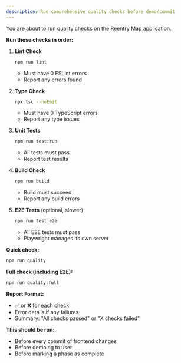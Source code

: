 ```yaml
---
description: Run comprehensive quality checks before demo/commit
---
```


You are about to run quality checks on the Reentry Map application.

**Run these checks in order:**

1. **Lint Check**

   ```bash
   npm run lint
   ```

   - Must have 0 ESLint errors
   - Report any errors found

2. **Type Check**

   ```bash
   npx tsc --noEmit
   ```

   - Must have 0 TypeScript errors
   - Report any type issues

3. **Unit Tests**

   ```bash
   npm run test:run
   ```

   - All tests must pass
   - Report test results

4. **Build Check**

   ```bash
   npm run build
   ```

   - Build must succeed
   - Report any build errors

5. **E2E Tests** (optional, slower)

   ```bash
   npm run test:e2e
   ```

   - All E2E tests must pass
   - Playwright manages its own server

**Quick check:**

```bash
npm run quality
```

**Full check (including E2E):**

```bash
npm run quality:full
```

**Report Format:**

- ✅ or ❌ for each check
- Error details if any failures
- Summary: "All checks passed" or "X checks failed"

**This should be run:**

- Before every commit of frontend changes
- Before demoing to user
- Before marking a phase as complete
